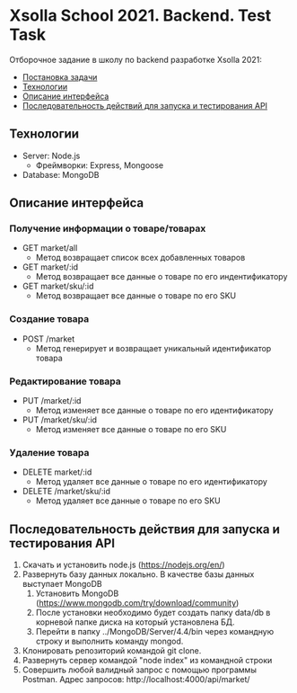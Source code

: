 # Xsolla School 2021. Backend. Test Task

Отборочное задание в школу по backend разработке Xsolla 2021: 
  - [Постановка задачи](https://github.com/xsolla/xsolla-school-backend-2021/blob/main/README.md)
  - [Технологии](#технологии)
  - [Описание интерфейса](#описание-интерфейса)
  - [Последовательность действий для запуска и тестирования API](#последовательность-действий-для-запуска-и-тестирования-api)


## Технологии
  - Server: Node.js
    - Фреймворки: Express, Mongoose
  - Database: MongoDB

## Описание интерфейса

### Получение информации о товаре/товарах
- GET market/all 
  - Метод возвращает список всех добавленных товаров
- GET market/:id 
  - Метод возвращает все данные о товаре по его индентификатору
- GET market/sku/:id 
  - Метод возвращает все данные о товаре по его SKU

### Создание товара
- POST /market 
  - Метод генерирует и возвращает уникальный идентификатор товара

### Редактирование товара
- PUT /market/:id 
  - Метод изменяет все данные о товаре по его идентификатору
- PUT /market/sku/:id 
  - Метод изменяет все данные о товаре по его SKU

### Удаление товара
- DELETE market/:id 
  - Метод удаляет все данные о товаре по его идентификатору
- DELETE /market/sku/:id 
  - Метод удаляет все данные о товаре по его SKU


## Последовательность действия для запуска и тестирования API
1. Скачать и установить node.js (https://nodejs.org/en/)
2. Развернуть базу данных локально. В качестве базы данных выступает MongoDB
    1. Установить MongoDB (https://www.mongodb.com/try/download/community) 
    2. После установки необходимо будет создать папку data/db в корневой папке диска на который установлена БД.
    3. Перейти в папку ../MongoDB/Server/4.4/bin через командную строку и выполнить команду mongod.
3. Клонировать репозиторий командой git clone.
4. Развернуть сервер командой "node index" из командной строки
5. Совершить любой валидный запрос с помощью программы Postman. Адрес запросов: http://localhost:4000/api/market/  
